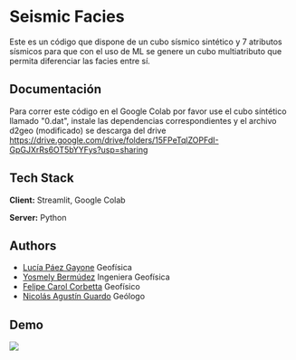 # Seismic Facies

Este es un código que dispone de un cubo sísmico sintético y 7 atributos sísmicos para que con el uso de ML se genere un cubo multiatributo que permita diferenciar las facies entre sí. 


## Documentación

Para correr este código en el Google Colab por favor use el cubo síntético llamado "0.dat", instale las dependencias correspondientes y el archivo d2geo (modificado) se descarga del drive https://drive.google.com/drive/folders/15FPeTqlZOPFdI-GpGJXrRs6OT5bYYFys?usp=sharing 
## Tech Stack

**Client:** Streamlit, Google Colab

**Server:** Python


## Authors

- [Lucía Páez Gayone](https://www.linkedin.com/in/luc%C3%ADa-p%C3%A1ez-gayone-10b5252b1/) Geofísica
- [Yosmely Bermúdez](https://www.linkedin.com/in/yosmely-bermudez/) Ingeniera Geofísica
- [Felipe Carol Corbetta](https://www.linkedin.com/in/felipe-corbetta-geof/) Geofísico
- [Nicolás Agustín Guardo](https://www.linkedin.com/in/nicolas-guardo/) Geólogo


## Demo

![](https://github.com/FelipeC2T/Seismic_Facies_git/blob/main/Recording%202024-04-11%20at%2017.14.12.gif)

